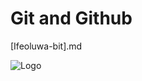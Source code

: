 
# Git and Github

[Ifeoluwa-bit].md


![Logo](https://dev-to-uploads.s3.amazonaws.com/uploads/articles/th5xamgrr6se0x5ro4g6.png)

